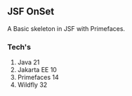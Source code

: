 ## JSF OnSet

A Basic skeleton in JSF with Primefaces.

### Tech's

1. Java 21
2. Jakarta EE 10
3. Primefaces 14
4. Wildfly 32